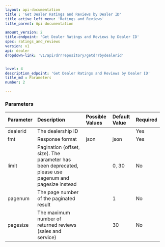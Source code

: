 ```yaml
---
layout: api-documentation
title : 'Get Dealer Ratings and Reviews by Dealer ID'
title_active_left_menu: 'Ratings and Reviews'
title_parent: Api documentation

amount_version: 2
title-endpoint: 'Get Dealer Ratings and Reviews by Dealer ID'
spec: ratings_and_reviews
version: v1
api: dealer
dropdown-link: 'v1/api/drrrepository/getdrrbydealerid'


level: 4
description_edpoint: 'Get Dealer Ratings and Reviews by Dealer ID'
title_md : Parameters
number: 2

---
```



### Parameters

| Parameter  	| Description                           | Possible Values   	| Default Value | Required |
|:--------------|:--------------------------------------|:----------------------|:------------- |:-------- |
| dealerid	 	| The dealership ID						| 						| 		        | Yes      |
| fmt        	| Response format                       | json              	| json          | Yes      |
| limit		 	| Pagination (offset, size). The parameter has been deprecated, please use pagenum and pagesize instead | | 0, 30 | No       |
| pagenum	 	| The page number of the paginated result | 					| 1	        | No       |
| pagesize	 	| The maximum number of returned reviews (sales and service) | 	| 30        | No       |